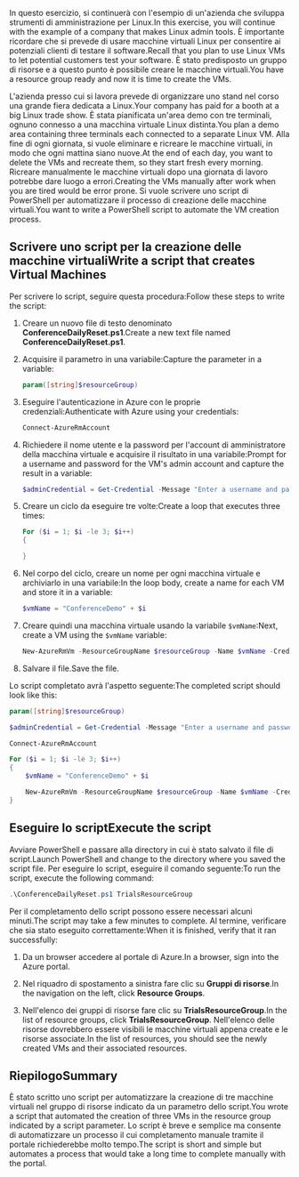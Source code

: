 <span data-ttu-id="47363-101">In questo esercizio, si continuerà con l'esempio di un'azienda che sviluppa strumenti di amministrazione per Linux.</span><span class="sxs-lookup"><span data-stu-id="47363-101">In this exercise, you will continue with the example of a company that makes Linux admin tools.</span></span> <span data-ttu-id="47363-102">È importante ricordare che si prevede di usare macchine virtuali Linux per consentire ai potenziali clienti di testare il software.</span><span class="sxs-lookup"><span data-stu-id="47363-102">Recall that you plan to use Linux VMs to let potential customers test your software.</span></span> <span data-ttu-id="47363-103">È stato predisposto un gruppo di risorse e a questo punto è possibile creare le macchine virtuali.</span><span class="sxs-lookup"><span data-stu-id="47363-103">You have a resource group ready and now it is time to create the VMs.</span></span>

<span data-ttu-id="47363-104">L'azienda presso cui si lavora prevede di organizzare uno stand nel corso una grande fiera dedicata a Linux.</span><span class="sxs-lookup"><span data-stu-id="47363-104">Your company has paid for a booth at a big Linux trade show.</span></span> <span data-ttu-id="47363-105">È stata pianificata un'area demo con tre terminali, ognuno connesso a una macchina virtuale Linux distinta.</span><span class="sxs-lookup"><span data-stu-id="47363-105">You plan a demo area containing three terminals each connected to a separate Linux VM.</span></span> <span data-ttu-id="47363-106">Alla fine di ogni giornata, si vuole eliminare e ricreare le macchine virtuali, in modo che ogni mattina siano nuove.</span><span class="sxs-lookup"><span data-stu-id="47363-106">At the end of each day, you want to delete the VMs and recreate them, so they start fresh every morning.</span></span> <span data-ttu-id="47363-107">Ricreare manualmente le macchine virtuali dopo una giornata di lavoro potrebbe dare luogo a errori.</span><span class="sxs-lookup"><span data-stu-id="47363-107">Creating the VMs manually after work when you are tired would be error prone.</span></span> <span data-ttu-id="47363-108">Si vuole scrivere uno script di PowerShell per automatizzare il processo di creazione delle macchine virtuali.</span><span class="sxs-lookup"><span data-stu-id="47363-108">You want to write a PowerShell script to automate the VM creation process.</span></span>

## <a name="write-a-script-that-creates-virtual-machines"></a><span data-ttu-id="47363-109">Scrivere uno script per la creazione delle macchine virtuali</span><span class="sxs-lookup"><span data-stu-id="47363-109">Write a script that creates Virtual Machines</span></span>

<span data-ttu-id="47363-110">Per scrivere lo script, seguire questa procedura:</span><span class="sxs-lookup"><span data-stu-id="47363-110">Follow these steps to write the script:</span></span>

1. <span data-ttu-id="47363-111">Creare un nuovo file di testo denominato **ConferenceDailyReset.ps1**.</span><span class="sxs-lookup"><span data-stu-id="47363-111">Create a new text file named **ConferenceDailyReset.ps1**.</span></span>

1. <span data-ttu-id="47363-112">Acquisire il parametro in una variabile:</span><span class="sxs-lookup"><span data-stu-id="47363-112">Capture the parameter in a variable:</span></span>

    ```powershell
    param([string]$resourceGroup)
    ```

1. <span data-ttu-id="47363-113">Eseguire l'autenticazione in Azure con le proprie credenziali:</span><span class="sxs-lookup"><span data-stu-id="47363-113">Authenticate with Azure using your credentials:</span></span>

    ```powershell
    Connect-AzureRmAccount
    ```

1. <span data-ttu-id="47363-114">Richiedere il nome utente e la password per l'account di amministratore della macchina virtuale e acquisire il risultato in una variabile:</span><span class="sxs-lookup"><span data-stu-id="47363-114">Prompt for a username and password for the VM's admin account and capture the result in a variable:</span></span>

    ```powershell
    $adminCredential = Get-Credential -Message "Enter a username and password for the VM administrator."
    ```

1. <span data-ttu-id="47363-115">Creare un ciclo da eseguire tre volte:</span><span class="sxs-lookup"><span data-stu-id="47363-115">Create a loop that executes three times:</span></span>

    ```powershell
    For ($i = 1; $i -le 3; $i++) 
    {

    }
    ```

1. <span data-ttu-id="47363-116">Nel corpo del ciclo, creare un nome per ogni macchina virtuale e archiviarlo in una variabile:</span><span class="sxs-lookup"><span data-stu-id="47363-116">In the loop body, create a name for each VM and store it in a variable:</span></span>

    ```powershell
    $vmName = "ConferenceDemo" + $i
    ```

1. <span data-ttu-id="47363-117">Creare quindi una macchina virtuale usando la variabile `$vmName`:</span><span class="sxs-lookup"><span data-stu-id="47363-117">Next, create a VM using the `$vmName` variable:</span></span>

   ```powershell
   New-AzureRmVm -ResourceGroupName $resourceGroup -Name $vmName -Credential $adminCredential -Location "East US" -Image UbuntuLTS
   ```

1. <span data-ttu-id="47363-118">Salvare il file.</span><span class="sxs-lookup"><span data-stu-id="47363-118">Save the file.</span></span>

<span data-ttu-id="47363-119">Lo script completato avrà l'aspetto seguente:</span><span class="sxs-lookup"><span data-stu-id="47363-119">The completed script should look like this:</span></span>

```powershell
param([string]$resourceGroup)

$adminCredential = Get-Credential -Message "Enter a username and password for the VM administrator."

Connect-AzureRmAccount

For ($i = 1; $i -le 3; $i++)
{
    $vmName = "ConferenceDemo" + $i

    New-AzureRmVm -ResourceGroupName $resourceGroup -Name $vmName -Credential $adminCredential -Location "East US" -Image UbuntuLTS
}
```

## <a name="execute-the-script"></a><span data-ttu-id="47363-120">Eseguire lo script</span><span class="sxs-lookup"><span data-stu-id="47363-120">Execute the script</span></span>

<span data-ttu-id="47363-121">Avviare PowerShell e passare alla directory in cui è stato salvato il file di script.</span><span class="sxs-lookup"><span data-stu-id="47363-121">Launch PowerShell and change to the directory where you saved the script file.</span></span> <span data-ttu-id="47363-122">Per eseguire lo script, eseguire il comando seguente:</span><span class="sxs-lookup"><span data-stu-id="47363-122">To run the script, execute the following command:</span></span>

```powershell
.\ConferenceDailyReset.ps1 TrialsResourceGroup
```

<span data-ttu-id="47363-123">Per il completamento dello script possono essere necessari alcuni minuti.</span><span class="sxs-lookup"><span data-stu-id="47363-123">The script may take a few minutes to complete.</span></span> <span data-ttu-id="47363-124">Al termine, verificare che sia stato eseguito correttamente:</span><span class="sxs-lookup"><span data-stu-id="47363-124">When it is finished, verify that it ran successfully:</span></span>

1. <span data-ttu-id="47363-125">Da un browser accedere al portale di Azure.</span><span class="sxs-lookup"><span data-stu-id="47363-125">In a browser, sign into the Azure portal.</span></span>

1. <span data-ttu-id="47363-126">Nel riquadro di spostamento a sinistra fare clic su **Gruppi di risorse**.</span><span class="sxs-lookup"><span data-stu-id="47363-126">In the navigation on the left, click **Resource Groups**.</span></span>

1. <span data-ttu-id="47363-127">Nell'elenco dei gruppi di risorse fare clic su **TrialsResourceGroup**.</span><span class="sxs-lookup"><span data-stu-id="47363-127">In the list of resource groups, click **TrialsResourceGroup**.</span></span> <span data-ttu-id="47363-128">Nell'elenco delle risorse dovrebbero essere visibili le macchine virtuali appena create e le risorse associate.</span><span class="sxs-lookup"><span data-stu-id="47363-128">In the list of resources, you should see the newly created VMs and their associated resources.</span></span>

## <a name="summary"></a><span data-ttu-id="47363-129">Riepilogo</span><span class="sxs-lookup"><span data-stu-id="47363-129">Summary</span></span>
<span data-ttu-id="47363-130">È stato scritto uno script per automatizzare la creazione di tre macchine virtuali nel gruppo di risorse indicato da un parametro dello script.</span><span class="sxs-lookup"><span data-stu-id="47363-130">You wrote a script that automated the creation of three VMs in the resource group indicated by a script parameter.</span></span> <span data-ttu-id="47363-131">Lo script è breve e semplice ma consente di automatizzare un processo il cui completamento manuale tramite il portale richiederebbe molto tempo.</span><span class="sxs-lookup"><span data-stu-id="47363-131">The script is short and simple but automates a process that would take a long time to complete manually with the portal.</span></span>